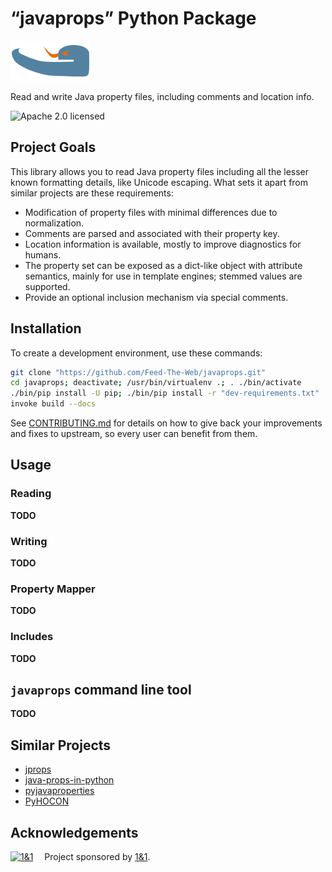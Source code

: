 # “javaprops” Python Package

![logo](https://raw.githubusercontent.com/Feed-The-Web/javaprops/master/static/img/javaprops-128.png)

Read and write Java property files, including comments and location info.

![Apache 2.0 licensed](http://img.shields.io/badge/license-Apache_2.0-red.svg)


## Project Goals

This library allows you to read Java property files including all the lesser known formatting details,
like Unicode escaping. What sets it apart from similar projects are these requirements:

* Modification of property files with minimal differences due to normalization.
* Comments are parsed and associated with their property key.
* Location information is available, mostly to improve diagnostics for humans.
* The property set can be exposed as a dict-like object with attribute semantics, mainly for use in template engines; stemmed values are supported.
* Provide an optional inclusion mechanism via special comments.


## Installation

To create a development environment, use these commands:

```sh
git clone "https://github.com/Feed-The-Web/javaprops.git"
cd javaprops; deactivate; /usr/bin/virtualenv .; . ./bin/activate
./bin/pip install -U pip; ./bin/pip install -r "dev-requirements.txt"
invoke build --docs
```

See [CONTRIBUTING.md](https://github.com/Feed-The-Web/javaprops/blob/master/CONTRIBUTING.md)
for details on how to give back your improvements and fixes to upstream, so every user can benefit from them.


## Usage

### Reading
**TODO**

### Writing
**TODO**

### Property Mapper
**TODO**

### Includes
**TODO**


## `javaprops` command line tool
**TODO**


## Similar Projects

* [jprops](https://github.com/mgood/jprops)
* [java-props-in-python](https://github.com/hackorama/java-props-in-python)
* [pyjavaproperties](https://bitbucket.org/jnoller/pyjavaproperties/)
* [PyHOCON](https://github.com/chimpler/pyhocon)


## Acknowledgements

[![1&1](https://raw.githubusercontent.com/1and1/1and1.github.io/master/images/1and1-logo-42.png)](https://github.com/1and1)  Project sponsored by [1&1](https://github.com/1and1).
